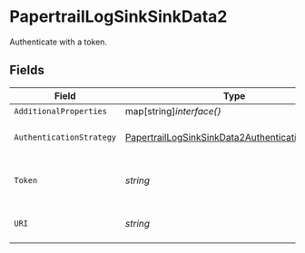 # PapertrailLogSinkSinkData2

Authenticate with a token.


## Fields

| Field                                                                                                                       | Type                                                                                                                        | Required                                                                                                                    | Description                                                                                                                 | Example                                                                                                                     |
| --------------------------------------------------------------------------------------------------------------------------- | --------------------------------------------------------------------------------------------------------------------------- | --------------------------------------------------------------------------------------------------------------------------- | --------------------------------------------------------------------------------------------------------------------------- | --------------------------------------------------------------------------------------------------------------------------- |
| `AdditionalProperties`                                                                                                      | map[string]*interface{}*                                                                                                    | :heavy_minus_sign:                                                                                                          | N/A                                                                                                                         |                                                                                                                             |
| `AuthenticationStrategy`                                                                                                    | [PapertrailLogSinkSinkData2AuthenticationStrategy](../../models/shared/papertraillogsinksinkdata2authenticationstrategy.md) | :heavy_check_mark:                                                                                                          | The authentication strategy.                                                                                                | token                                                                                                                       |
| `Token`                                                                                                                     | *string*                                                                                                                    | :heavy_check_mark:                                                                                                          | The HTTP Token for the Papertrail log destination.                                                                          | 123abcdefghijklmnopqrstuvwxy                                                                                                |
| `URI`                                                                                                                       | *string*                                                                                                                    | :heavy_check_mark:                                                                                                          | The uri for the Papertrail log destination.                                                                                 | https://logs.collector.solarwinds.com/v1/log                                                                                |